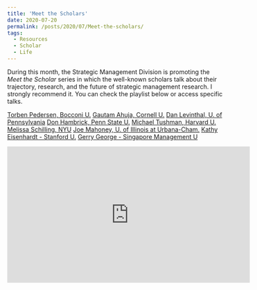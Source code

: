 ```yaml
---
title: 'Meet the Scholars'
date: 2020-07-20
permalink: /posts/2020/07/Meet-the-scholars/
tags:
  - Resources
  - Scholar
  - Life
---
```

During this month, the Strategic Management Division is promoting the *Meet the Scholar* series in which the well-known scholars talk about their trajectory, research, and the future of strategic management research. I strongly recommend it. You can check the playlist below or access specific talks.

[Torben Pedersen, Bocconi U.](https://www.youtube.com/watch?v=9uzZNOSjmro&t=1s)
[Gautam Ahuja, Cornell U.](https://www.youtube.com/watch?v=1hvWCXZW8ZI&t=1s)
[Dan Levinthal, U. of Pennsylvania](https://www.youtube.com/watch?v=haYY0naERys&t=1s)
[Don Hambrick, Penn State U.](https://www.youtube.com/watch?v=E8dAsgzZ04c&t=1s)
[Michael Tushman, Harvard U.](https://www.youtube.com/watch?v=cYgYoCSqcUQ&t=1s)
[Melissa Schilling, NYU](https://www.youtube.com/watch?v=x4HHcaVwwZY&t=1s)
[Joe Mahoney, U. of Illinois at Urbana-Cham.](https://www.youtube.com/watch?v=UBAhmSu0tnc&t=1s)
[Kathy Eisenhardt - Stanford U.](https://www.youtube.com/watch?v=-sFWdbTq_Yo&t=1s)
[Gerry George - Singapore Management U](https://www.youtube.com/watch?v=cCQ9JGHjIno&t=1s)

<iframe width="560" height="315" src="https://www.youtube.com/embed/9uzZNOSjmro?controls=0" frameborder="0" allow="accelerometer; autoplay; encrypted-media; gyroscope; picture-in-picture" allowfullscreen></iframe>